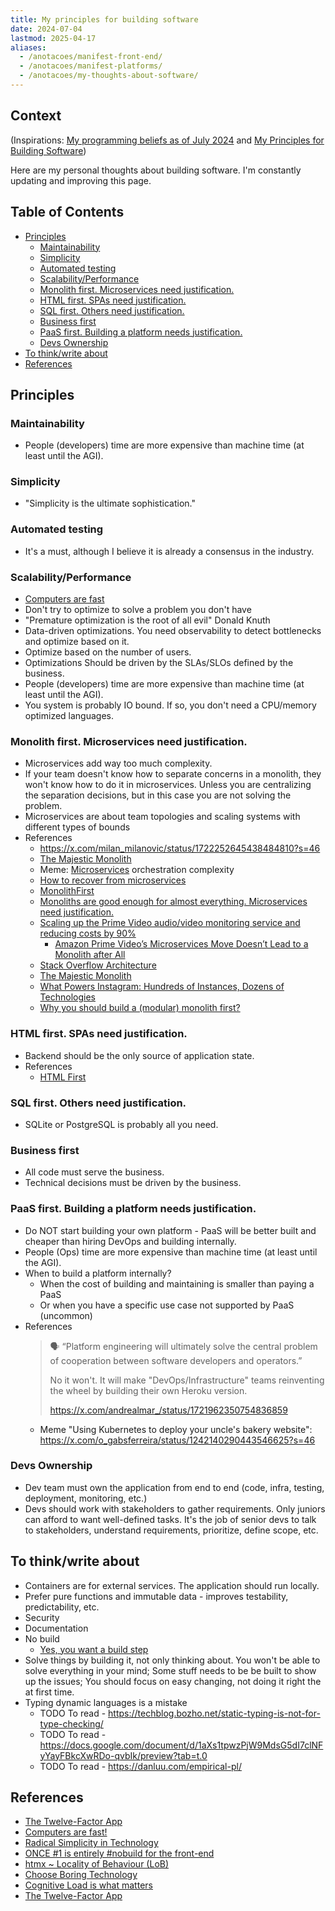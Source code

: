 ```yaml
---
title: My principles for building software
date: 2024-07-04
lastmod: 2025-04-17
aliases:
  - /anotacoes/manifest-front-end/
  - /anotacoes/manifest-platforms/
  - /anotacoes/my-thoughts-about-software/
---
```


## Context
(Inspirations: [My programming beliefs as of July 2024](https://evanhahn.com/programming-beliefs-as-of-july-2024/) and [My Principles for Building Software](https://kevinmahoney.co.uk/articles/my-principles-for-building-software/))

Here are my personal thoughts about building software. I'm constantly updating
and improving this page.


## Table of Contents
- [Principles](#principles)
    - [Maintainability](#maintainability)
    - [Simplicity](#simplicity)
    - [Automated testing](#automated-testing)
    - [Scalability/Performance](#scalabilityperformance)
    - [Monolith first. Microservices need justification.](#monolith-first-microservices-need-justification)
    - [HTML first. SPAs need justification.](#html-first-spas-need-justification)
    - [SQL first. Others need justification.](#sql-first-others-need-justification)
    - [Business first](#business-first)
    - [PaaS first. Building a platform needs justification.](#paas-first-building-a-platform-needs-justification)
    - [Devs Ownership](#devs-ownership)
- [To think/write about](#to-thinkwrite-about)
- [References](#references)


## Principles
### Maintainability
- People (developers) time are more expensive than machine time (at least until
  the AGI).

### Simplicity
- "Simplicity is the ultimate sophistication."

### Automated testing
- It's a must, although I believe it is already a consensus in the industry.

### Scalability/Performance
- [Computers are fast](https://computers-are-fast.github.io/)
- Don't try to optimize to solve a problem you don't have
- "Premature optimization is the root of all evil" Donald Knuth
- Data-driven optimizations. You need observability to detect bottlenecks and
  optimize based on it.
- Optimize based on the number of users.
- Optimizations Should be driven by the SLAs/SLOs defined by the business.
- People (developers) time are more expensive than machine time (at least until
  the AGI).
- You system is probably IO bound. If so, you don't need a CPU/memory optimized
  languages.

### Monolith first. Microservices need justification.
- Microservices add way too much complexity.
- If your team doesn't know how to separate concerns in a monolith, they won't
  know how to do it in microservices. Unless you are centralizing the
  separation decisions, but in this case you are not solving the problem.
- Microservices are about team topologies and scaling systems with different types of bounds
- References
    - https://x.com/milan_milanovic/status/1722252645438484810?s=46
    - [The Majestic Monolith](https://signalvnoise.com/svn3/the-majestic-monolith/)
    - Meme: [Microservices](https://youtu.be/y8OnoxKotPQ?si=gB0Gpt8Pwey-Mt9Z) orchestration complexity
    - [How to recover from microservices](https://world.hey.com/dhh/how-to-recover-from-microservices-ce3803cc)
    - [MonolithFirst](https://martinfowler.com/bliki/MonolithFirst.html)
    - [Monoliths are good enough for almost everything. Microservices need justification.](https://twitter.com/milan_milanovic/status/1722252645438484810)
    - [Scaling up the Prime Video audio/video monitoring service and reducing costs by 90%](https://www.primevideotech.com/video-streaming/scaling-up-the-prime-video-audio-video-monitoring-service-and-reducing-costs-by-90)
        - [Amazon Prime Video’s Microservices Move Doesn’t Lead to a Monolith after All](https://thenewstack.io/amazon-prime-videos-microservices-move-doesnt-lead-to-a-monolith-after-all/)
    - [Stack Overflow Architecture](https://stackexchange.com/performance)
    - [The Majestic Monolith](https://m.signalvnoise.com/the-majestic-monolith/)
    - [What Powers Instagram: Hundreds of Instances, Dozens of Technologies](https://instagram-engineering.com/what-powers-instagram-hundreds-of-instances-dozens-of-technologies-adf2e22da2ad)
    - [Why you should build a (modular) monolith first?](https://twitter.com/milan_milanovic/status/1722573693795086378)

### HTML first. SPAs need justification.
- Backend should be the only source of application state.
- References
    - [HTML First](https://html-first.com)

### SQL first. Others need justification.
- SQLite or PostgreSQL is probably all you need.

### Business first
- All code must serve the business.
- Technical decisions must be driven by the business.

### PaaS first. Building a platform needs justification.
- Do NOT start building your own platform - PaaS will be better built and
  cheaper than hiring DevOps and building internally.
- People (Ops) time are more expensive than machine time (at least until the
  AGI).
- When to build a platform internally?
    - When the cost of building and maintaining is smaller than paying a PaaS
    - Or when you have a specific use case not supported by PaaS (uncommon)
- References
    > 🗣️ “Platform engineering will ultimately solve the central problem
    > of cooperation between software developers and operators.”
    >
    > No it won't. It will make "DevOps/Infrastructure" teams reinventing the
    > wheel by building their own Heroku version.
    >
    > https://x.com/andrealmar_/status/1721962350754836859
    - Meme "Using Kubernetes to deploy your uncle's bakery website":
      https://x.com/o_gabsferreira/status/1242140290443546625?s=46

### Devs Ownership
- Dev team must own the application from end to end (code, infra, testing,
  deployment, monitoring, etc.)
- Devs should work with stakeholders to gather requirements. Only juniors can
  afford to want well-defined tasks. It's the job of senior devs to talk to
  stakeholders, understand requirements, prioritize, define scope, etc.


## To think/write about
- Containers are for external services. The application should run locally.
- Prefer pure functions and immutable data - improves testability, predictability, etc.
- Security
- Documentation
- No build
  * [Yes, you want a build step](https://data-star.dev/essays/yes_you_want_a_build_step)
- Solve things by building it, not only thinking about. You won't be able to
  solve everything in your mind; Some stuff needs to be be built to show up the
  issues; You should focus on easy changing, not doing it right the at first
  time.
- Typing dynamic languages is a mistake
    * TODO To read - https://techblog.bozho.net/static-typing-is-not-for-type-checking/
    * TODO To read - https://docs.google.com/document/d/1aXs1tpwzPjW9MdsG5dI7clNFyYayFBkcXwRDo-qvbIk/preview?tab=t.0
    * TODO To read - https://danluu.com/empirical-pl/


## References
- [The Twelve-Factor App](https://12factor.net)
- [Computers are fast!](https://computers-are-fast.github.io)
- [Radical Simplicity in Technology](https://www.radicalsimpli.city)
- [ONCE #1 is entirely #nobuild for the front-end](https://world.hey.com/dhh/once-1-is-entirely-nobuild-for-the-front-end-ce56f6d7)
- [htmx ~ Locality of Behaviour (LoB)](https://htmx.org/essays/locality-of-behaviour)
- [Choose Boring Technology](https://mcfunley.com/choose-boring-technology)
- [Cognitive Load is what matters](https://github.com/zakirullin/cognitive-load/blob/main/README.md)
- [The Twelve-Factor App](https://12factor.net)
